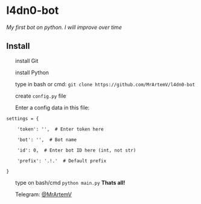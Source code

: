 <h1> l4dn0-bot</h1>
<i>My first bot on python. I will improve over time</i>

<h2> Install</h2>

<ol>install Git</ol>
<ol>install Python</ol>
<ol>type in bash or cmd: <code>git clone https://github.com/MrArtemV/l4dn0-bot</code></ol>
<ol>create <code>config.py</code> file</ol>
<ol>Enter a config data in this file:</ol>
<code>settings = {<br>
    'token': '',  # Enter token here<br>
    'bot': '',  # Bot name<br>
    'id': 0,  # Enter bot ID here (int, not str)<br>
    'prefix': '.!.'  # Default prefix<br>
}
</code>
<ol>type on bash/cmd <code>python main.py</code>
<b>Thats all!</b>
<p>Telegram: <a href="https://t.me/mrartemv">@MrArtemV</a></p>
